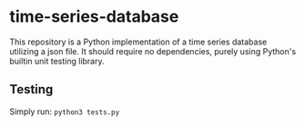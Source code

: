 # time-series-database

This repository is a Python implementation of a time series database utilizing a json file. It should require no dependencies, purely using Python's builtin 
unit testing library.

## Testing
Simply run:
`python3 tests.py`
